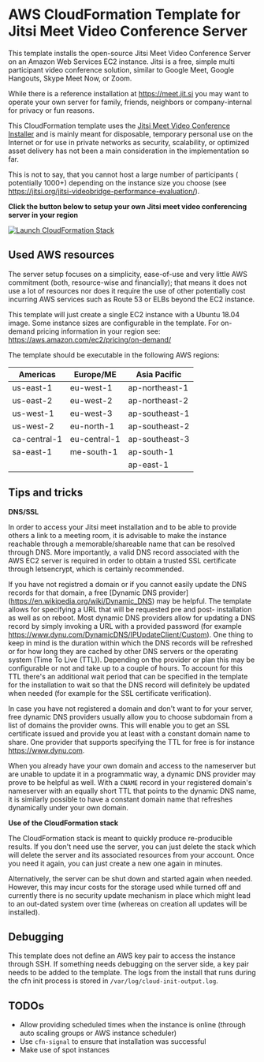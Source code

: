# AWS CloudFormation Template for Jitsi Meet Video Conference Server

This template installs the open-source Jitsi Meet Video Conference Server on 
an Amazon Web Services EC2 instance. 
Jitsi is a free, simple multi participant video conference 
solution, similar to Google Meet, Google Hangouts, Skype Meet Now, or Zoom.

While there is a reference installation at https://meet.jit.si you may want to
operate your own server for family, friends, neighbors or company-internal for
privacy or fun reasons.

This CloudFormation template uses the [Jitsi Meet Video Conference Installer](https://github.com/jtrefke/jitsi-meet-video-conference-installer)
and is mainly meant for disposable, temporary personal use on the Internet or 
for use in private networks as security, scalability, or optimized asset 
delivery has not been a main consideration in the implementation so far.

This is not to say, that you cannot host a large number of participants (
potentially 1000+) depending on the instance size you choose (see https://jitsi.org/jitsi-videobridge-performance-evaluation/).

**Click the button below to setup your own Jitsi meet video conferencing server in your region**

[![Launch CloudFormation Stack](https://s3.amazonaws.com/cloudformation-examples/cloudformation-launch-stack.png
)](https://console.aws.amazon.com/cloudformation/home#/stacks/new?stackName=jitsi-meet-video-conference&templateURL=https://cf-templates-1pndz72m6jnrt-eu-west-2.s3.eu-west-2.amazonaws.com/jitsi-server.cfn.yaml)

## Used AWS resources

The server setup focuses on a simplicity, ease-of-use and very little AWS 
commitment (both, resource-wise and financially); that means it does not use 
a lot of resources nor does it require the use of other potentially cost incurring 
AWS services such as Route 53 or ELBs beyond the EC2 instance.

This template will just create a single EC2 instance with a Ubuntu 18.04 image. 
Some instance sizes are configurable in the template. 
For on-demand pricing information in your region see: https://aws.amazon.com/ec2/pricing/on-demand/

The template should be executable in the following AWS regions:

| Americas     | Europe/ME      | Asia Pacific   |
|--------------|----------------|-----------------
| us-east-1    | eu-west-1      | ap-northeast-1 |
| us-east-2    | eu-west-2      | ap-northeast-2 |
| us-west-1    | eu-west-3      | ap-southeast-1 |
| us-west-2    | eu-north-1     | ap-southeast-2 |
| ca-central-1 | eu-central-1   | ap-southeast-3 |
| sa-east-1    | me-south-1     | ap-south-1     |
|              |                | ap-east-1      |

## Tips and tricks

**DNS/SSL**

In order to access your Jitsi meet installation and to be able to provide others
a link to a meeting room, it is advisable to make the instance reachable through
a memorable/shareable name that can be resolved through DNS.
More importantly, a valid DNS record associated with the AWS EC2 server is 
required in order to obtain a trusted SSL certificate through letsencrypt,
which is certainly recommended.

If you have not registred a domain or if you cannot easily update the DNS records
for that domain, a free [Dynamic DNS provider]
(https://en.wikipedia.org/wiki/Dynamic_DNS) may be helpful.
The template allows for specifying a URL that will be requested pre and post-
installation as well as on reboot.
Most dynamic DNS providers allow for updating a DNS record by simply invoking a
URL with a provided password (for example 
https://www.dynu.com/DynamicDNS/IPUpdateClient/Custom).
One thing to keep in mind is the duration within which the DNS records will
be refreshed or for how long they are cached by other DNS servers or the 
operating system (Time To Live (TTL)). 
Depending on the provider or plan this may be configurable or not and take up
to a couple of hours.
To account for this TTL there's an additional wait period that can be specified
in the template for the installation to wait so that the DNS record will 
definitely be updated when needed (for example for the SSL certificate 
verification).

In case you have not registered a domain and don't want to for your server, 
free dynamic DNS providers usually allow you to choose subdomain from a list of 
domains the provider owns. This will enable you to get an SSL certificate issued
and provide you at least with a constant domain name to share.
One provider that supports specifying the TTL for free is for instance 
https://www.dynu.com.

When you already have your own domain and access to the nameserver but are 
unable to update it in a programmatic way, a dynamic DNS provider 
may prove to be helpful as well.
With a `CNAME` record in your registered domain's nameserver with an equally 
short TTL that points to the dynamic DNS name, it is similarly possible to have a constant domain name that refreshes dynamically under your own domain.

**Use of the CloudFormation stack**

The CloudFormation stack is meant to quickly produce re-producible results.
If you don't need use the server, you can just delete the stack which will
delete the server and its associated resources from your account. 
Once you need it again, you can just create a new one again in minutes.

Alternatively, the server can be shut down and started again when needed.
However, this may incur costs for the storage used while turned off and 
currently there is no security update mechanism in place which might lead to an
out-dated system over time (whereas on creation all updates will be installed).

## Debugging

This template does not define an AWS key pair to access the instance through 
SSH. 
If something needs debugging on the server side, a key pair needs to be added
to the template.
The logs from the install that runs during the cfn init process is stored in
`/var/log/cloud-init-output.log`.

## TODOs

- Allow providing scheduled times when the instance is online (through auto scaling groups or AWS instance scheduler)
- Use `cfn-signal` to ensure that installation was successful
- Make use of spot instances
